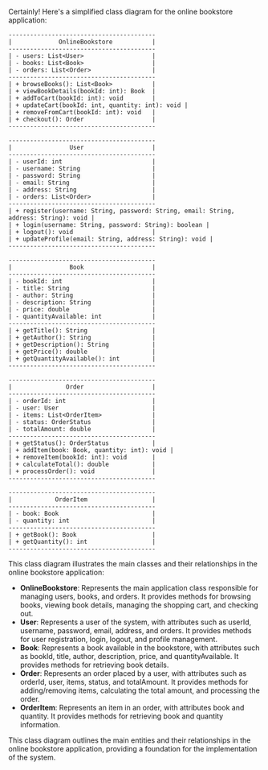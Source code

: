 
Certainly! Here's a simplified class diagram for the online bookstore application:

```
-----------------------------------------
|             OnlineBookstore           |
-----------------------------------------
| - users: List<User>                   |
| - books: List<Book>                   |
| - orders: List<Order>                 |
-----------------------------------------
| + browseBooks(): List<Book>           |
| + viewBookDetails(bookId: int): Book  |
| + addToCart(bookId: int): void        |
| + updateCart(bookId: int, quantity: int): void |
| + removeFromCart(bookId: int): void   |
| + checkout(): Order                   |
-----------------------------------------

-----------------------------------------
|                User                   |
-----------------------------------------
| - userId: int                         |
| - username: String                    |
| - password: String                    |
| - email: String                       |
| - address: String                     |
| - orders: List<Order>                 |
-----------------------------------------
| + register(username: String, password: String, email: String, address: String): void |
| + login(username: String, password: String): boolean |
| + logout(): void                      |
| + updateProfile(email: String, address: String): void |
-----------------------------------------

-----------------------------------------
|                Book                   |
-----------------------------------------
| - bookId: int                         |
| - title: String                       |
| - author: String                      |
| - description: String                 |
| - price: double                       |
| - quantityAvailable: int              |
-----------------------------------------
| + getTitle(): String                  |
| + getAuthor(): String                 |
| + getDescription(): String            |
| + getPrice(): double                  |
| + getQuantityAvailable(): int         |
-----------------------------------------

-----------------------------------------
|               Order                   |
-----------------------------------------
| - orderId: int                        |
| - user: User                          |
| - items: List<OrderItem>              |
| - status: OrderStatus                 |
| - totalAmount: double                 |
-----------------------------------------
| + getStatus(): OrderStatus            |
| + addItem(book: Book, quantity: int): void |
| + removeItem(bookId: int): void       |
| + calculateTotal(): double            |
| + processOrder(): void                |
-----------------------------------------

-----------------------------------------
|            OrderItem                  |
-----------------------------------------
| - book: Book                          |
| - quantity: int                       |
-----------------------------------------
| + getBook(): Book                     |
| + getQuantity(): int                  |
-----------------------------------------
```

This class diagram illustrates the main classes and their relationships in the online bookstore application:

- **OnlineBookstore**: Represents the main application class responsible for managing users, books, and orders. It provides methods for browsing books, viewing book details, managing the shopping cart, and checking out.
- **User**: Represents a user of the system, with attributes such as userId, username, password, email, address, and orders. It provides methods for user registration, login, logout, and profile management.
- **Book**: Represents a book available in the bookstore, with attributes such as bookId, title, author, description, price, and quantityAvailable. It provides methods for retrieving book details.
- **Order**: Represents an order placed by a user, with attributes such as orderId, user, items, status, and totalAmount. It provides methods for adding/removing items, calculating the total amount, and processing the order.
- **OrderItem**: Represents an item in an order, with attributes book and quantity. It provides methods for retrieving book and quantity information.

This class diagram outlines the main entities and their relationships in the online bookstore application, providing a foundation for the implementation of the system.